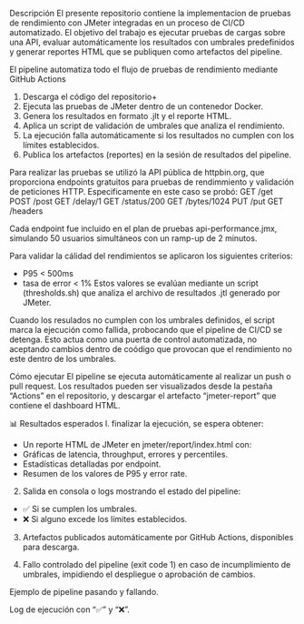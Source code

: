 Descripción
El presente repositorio contiene la implementacion de pruebas de rendimiento con JMeter integradas en un proceso de CI/CD automatizado. El objetivo del trabajo es ejecutar pruebas de cargas sobre una API, evaluar automáticamente los resultados con umbrales predefinidos y generar reportes HTML que se publiquen como artefactos del pipeline. 

El pipeline automatiza todo el flujo de pruebas de rendimiento mediante GitHub Actions 
1. Descarga el código del repositorio+
2. Ejecuta las pruebas de JMeter dentro de un contenedor Docker.
3. Genera los resultados en formato .jlt y el reporte HTML.
4. Aplica un script de validación de umbrales que analiza el rendimiento.
5. La ejecución falla automáticamente si los resultados no cumplen con los límites establecidos.
6. Publica los artefactos (reportes) en la sesión de resultados del pipeline.  

Para realizar las pruebas se utilizó la API pública de httpbin.org, que proporciona endpoints gratuitos para pruebas de rendimmiento y validación de peticiones HTTP.
Especificamente en este caso se probó:
GET /get
POST /post
GET /delay/1
GET /status/200
GET /bytes/1024
PUT /put
GET /headers

Cada endpoint fue incluido en el plan de pruebas api-performance.jmx, simulando 50 usuarios simultáneos con un ramp-up de 2 minutos.

Para validar la cálidad del rendimientos se aplicaron los siguientes criterios: 
- P95 < 500ms 
- tasa de error < 1%
Estos valores se evalúan mediante un script (thresholds.sh) que analiza el archivo de resultados .jtl generado por JMeter. 

Cuando los resulados no cumplen con los umbrales definidos, el script marca la ejecución como fallida, probocando que el pipeline de CI/CD se detenga.
Esto actua como una puerta de control automatizada, no aceptando cambios dentro de coódigo que provocan que el rendimiento no este dentro de los umbrales.

Cómo ejecutar
El pipeline se ejecuta automáticamente al realizar un push o pull request.
Los resultados pueden ser visualizados desde la pestaña “Actions” en el repositorio, y descargar el artefacto “jmeter-report” que contiene el dashboard HTML.

📊 Resultados esperados
l. finalizar la ejecución, se espera obtener:
- Un reporte HTML de JMeter en jmeter/report/index.html con:
- Gráficas de latencia, throughput, errores y percentiles.
- Estadísticas detalladas por endpoint.
- Resumen de los valores de P95 y error rate.

2. Salida en consola o logs mostrando el estado del pipeline:
- ✅ Si se cumplen los umbrales.
- ❌ Si alguno excede los límites establecidos.

3. Artefactos publicados automáticamente por GitHub Actions, disponibles para descarga.

4. Fallo controlado del pipeline (exit code 1) en caso de incumplimiento de umbrales, impidiendo el despliegue o aprobación de cambios.

Ejemplo de pipeline pasando y fallando.

Log de ejecución con “✅” y “❌”.
